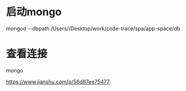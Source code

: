 # 启动mongo
mongod --dbpath /Users//Desktop/work/code-trace/spa/app-space/db
# 查看连接
mongo

https://www.jianshu.com/p/56d87ee75477
